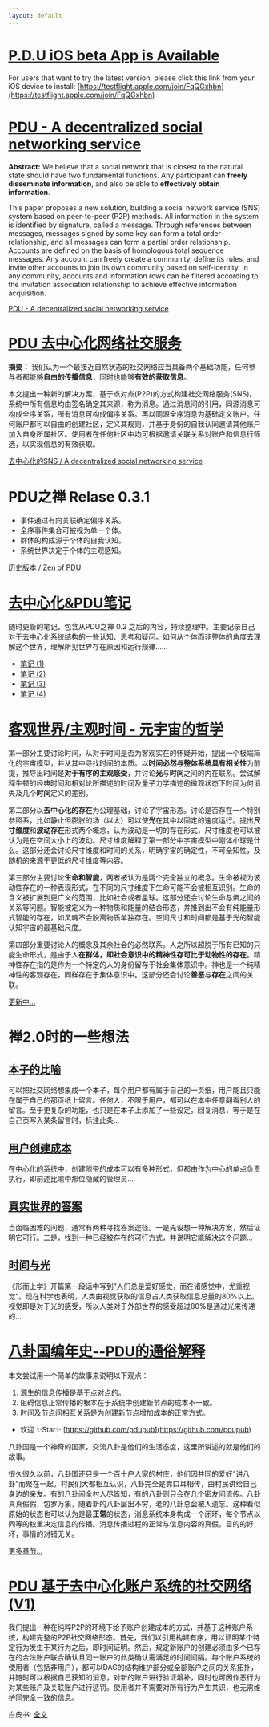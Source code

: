 ```yaml
---
layout: default
---
```

# [P.D.U iOS beta App is Available](https://testflight.apple.com/join/FqQGxhbn)

For users that want to try the latest version, please click this link from your iOS device to install: [https://testflight.apple.com/join/FqQGxhbn](https://testflight.apple.com/join/FqQGxhbn)

# [PDU - A decentralized social networking service](./docs/en/WhitePaperV2.html)

**Abstract:** We believe that a social network that is closest to the natural state should have two fundamental functions. Any participant can **freely disseminate information**, and also be able to **effectively obtain information**.

This paper proposes a new solution, building a social network service (SNS) system based on peer-to-peer (P2P) methods. All information in the system is identified by signature, called a message. Through references between messages, messages signed by same key can form a total order relationship, and all messages can form a partial order relationship. Accounts are defined on the basis of homologous total sequence messages. Any account can freely create a community, define its rules, and invite other accounts to join its own community based on self-identity. In any community, accounts and information rows can be filtered according to the invitation association relationship to achieve effective information acquisition.

[PDU - A decentralized social networking service](./docs/en/WhitePaperV2.html)

# [PDU 去中心化网络社交服务](./docs/zh/WhitePaperV2.html)

**摘要：** 我们认为一个最接近自然状态的社交网络应当具备两个基础功能，任何参与者都能够**自由的传播信息**，同时也能够**有效的获取信息**。

本文提出一种新的解决方案，基于点对点(P2P)的方式构建社交网络服务(SNS)。系统中所有信息均由签名确定其来源，称为消息。通过消息间的引用，同源消息可构成全序关系，所有消息可构成偏序关系。再以同源全序消息为基础定义账户。任何账户都可以自由的创建社区，定义其规则，并基于身份的自我认同邀请其他账户加入自身所属社区。使用者在任何社区中均可根据邀请关联关系对账户和信息行筛选，以实现信息的有效获取。

[去中心化的SNS / A decentralized social networking service](./docs/zh/WhitePaperV2.html)

# PDU之禅 Relase 0.3.1 
* 事件通过有向关联确定偏序关系。
* 全序事件集合可被视为单一个体。
* 群体的构成源于个体的自我认知。
* 系统世界决定于个体的主观感知。

[历史版本](./docs/zh/Zen.html) / [Zen of PDU](./docs/en/Zen.html)

# [去中心化&PDU笔记](./docs/zh/Draft.html)

随时更新的笔记，包含从PDU之禅 0.2 之后的内容，持续整理中。主要记录自己对于去中心化系统结构的一些认知、思考和疑问。如何从个体而非整体的角度去理解这个世界，理解所见世界存在原因和运行规律……

- [笔记 (1)](./docs/zh/Draft.html#note1)
- [笔记 (2)](./docs/zh/Draft.html#note2)
- [笔记 (3)](./docs/zh/Draft.html#note3)
- [笔记 (4)](./docs/zh/Draft.html#note4)

# [客观世界/主观时间 - 元宇宙的哲学](./docs/zh/MinimalMetaphysics.html)

第一部分主要讨论时间，从对于时间是否为客观实在的怀疑开始，提出一个极端简化的宇宙模型，并从其中寻找时间的本质。以**时间必然与整体系统具有相关性**为前提，推导出时间是**对于有序的主观感受**，并讨论**光**与**时间**之间的内在联系。尝试解释牛顿的经典时间和相对论所描述的时间及量子力学描述的微观状态下时间为何消失及几个**时间**定义的差别。

第二部分以**去中心化的存在**为公理基础，讨论了宇宙形态。讨论是否存在一个特别参照系，比如静止但膨胀的场（以太）可以使**光**在其中以固定的速度运行。提出**尺寸维度**和**波动存在**形式两个概念，认为波动是一切的存在形式，尺寸维度也可以被认为是在空间大小上的波动。尺寸维度解释了第一部分中宇宙模型中刚体小球是什么。这部分还会讨论尺寸维度和时间的关系，明确宇宙的确定性，不可全知性，及随机的来源于更低的尺寸维度等内容。

第三部分主要讨论**生命和智能**，两者被认为是两个完全独立的概念。生命被视为波动性存在的一种表现形式，在不同的尺寸维度下生命可能不会被相互识别。生命的含义被扩展到更广义的范围，比如社会或者星球。这部分还会讨论生命与熵之间的关系等问题。智能被定义为一种物质和能量的结合形态，并推到出不会有纯能量形式智能的存在，如灵魂不会脱离物质单独存在。空间尺寸和时间都是基于光的智能认知宇宙的最基础尺度。

第四部分重要讨论人的概念及其余社会的必然联系。人之所以超脱于所有已知的只能生命形式，是由于人**在群体，即社会意识中的精神性存可比于动物性的存在**。精神性存在指的是作为一个特定的人的身份留存于社会集体意识中。神也是一个纯精神性的客观存在，同样存在于集体意识中。这部分还会讨论**善恶**与**存在**之间的关联。

[更新中...](./docs/zh/MinimalMetaphysics.html)

# 禅2.0时的一些想法

## [本子的比喻](./docs/zh/Essay.html#本子的比喻)

可以把社交网络想象成一个本子，每个用户都有属于自己的一页纸，用户能且只能在属于自己的那页纸上留言。任何人，不限于用户，都可以在本中任意翻看别人的留言。至于更复杂的功能，也只是在本子上添加了一些设定。回复消息，等于是在自己页写入某条留言时，标注此条...

## [用户创建成本](./docs/zh/Essay.html#用户创建成本)

在中心化的系统中，创建附带的成本可以有多种形式，但都由作为中心的单点负责执行，即前述比喻中那位隐藏的管理员...

## [真实世界的答案](./docs/zh/Essay.html#真实世界的答案)

当面临困难的问题，通常有两种寻找答案途径。一是先设想一种解决方案，然后证明它可行。二是，找到一种已经被存在的可行方式，并说明它能解决这个问题...

## [时间与光](./docs/zh/Essay.html#时间与光)

《形而上学》开篇第一段话中写到”人们总是爱好感觉，而在诸感觉中，尤重视觉“。现在科学也表明，人类由视觉获取的信息占人类获取信息总量的80%以上。视觉即是对于光的感受，所以人类对于外部世界的感受超过80%是通过光来传递的...

# [八卦国编年史--PDU的通俗解释](./docs/zh/FakeHistory.html)

本文尝试用一个简单的故事来说明以下观点：
  1. 源生的信息传播是基于点对点的。
  2. 阻碍信息正常传播的根本在于系统中创建新节点的成本不一致。
  3. 时间及节点间相互关系是为创建新节点增加成本的正常方式。 

  * 欢迎 ✨Star✨ [https://github.com/pdupub](https://github.com/pdupub)

八卦国是一个神奇的国家，交流八卦是他们的生活态度，这里所讲述的就是他们的故事。

很久很久以前，八卦国还只是一个百十户人家的村庄，他们因共同的爱好“讲八卦”而聚在一起。村民们大都相互认识，八卦完全是靠口耳相传，由村民讲给自己身边的亲友。有的八卦闹全村人尽皆知，有的八卦则只会在几个密友间流传。八卦真真假假，包罗万象，随着新的八卦层出不穷，老的八卦总会被人遗忘。这种看似原始的状态也可以认为是最**正常**的状态，消息系统本身构成一个闭环，每个节点以同等的权重决定信息的传播。消息传播过程的正常与信息内容的真假，目的的好坏，事情的对错无关。

[更多章节...](./docs/zh/FakeHistory.md)


# [PDU 基于去中心化账户系统的社交网络 (V1)](./docs/zh/WhitePaperV1.html)

我们提出一种在纯粹P2P的环境下给予账户创建成本的方式，并基于这种账户系统，构建完整的P2P社交网络形态。首先，我们以引用构建有序，用以证明某个特定行为发生于某行为之后，即时间证明。然后，规定新账户的创建必须由多个已存在的合法账户联合确认且同一账户的此类确认需满足的时间间隔。每个账户系统的使用者（包括非用户），都可以DAG的结构维护部分或全部账户之间的关系拓扑，并随时可以根据自己获知的消息，对新的账户进行验证增补，同时也可因作恶行为对某些账户及关联账户进行惩罚。使用者并不需要对所有行为产生共识，也无需维护同完全一致的信息。

白皮书: [全文](./docs/zh/WhitePaperV1.md)


